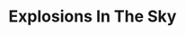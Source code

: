 ---
title: "Explosions In The Sky"
summary: "Explosions in the Sky is an American post-rock band from Texas. The quartet originally played under the name Breaker Morant, then changed to the current name in 1999. The band has garnered popularity beyond the post-rock scene for their elaborately developed guitar work, narratively styled instrumentals—what they refer to as \"cathartic mini-symphonies\"—and their enthusiastic and emotional live shows. They primarily play with three electric guitars and a drum kit, although band member Michael James will at times exchange his electric guitar for a bass guitar. The band has later added a fifth member to their live performances. The band's music is almost purely instrumental."
image: "explosions-in-the-sky.jpg"
apple_music_artist_url: "https://music.apple.com/gb/artist/explosions-in-the-sky/27051074"
wikipedia_url: "https://en.wikipedia.org/wiki/Explosions_in_the_Sky"
---